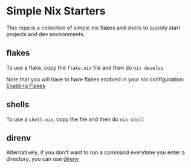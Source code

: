 

# Simple Nix Starters


This repo is a collection of simple nix flakes and shells to quickly start projects and dev environments.


## flakes

To use a flake, copy the `flake.nix` file and then do `nix develop`.

Note that you will have to have flakes enabled in your nix configuration: [Enabling Flakes](https://nixos.wiki/wiki/Flakes)


## shells

To use a `shell.nix`, copy the file and then do `nix-shell`


## direnv

Alternatively, if you don't want to run a command everytime you enter a directory, you can use [direnv](https://determinate.systems/posts/nix-direnv)






